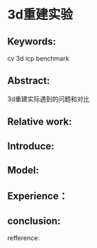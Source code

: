 # 3d重建实验

## Keywords: 
cv 3d icp benchmark

## Abstract: 
3d重建实际遇到的问题和对比

## Relative work: 

## Introduce:

## Model:

## Experience：

## conclusion:



refference:
